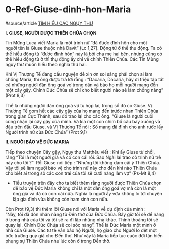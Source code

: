 # 0-Ref-Giuse-dinh-hon-Maria
#source/article 
[TÌM HIỂU CÁC NGỤY THƯ](https://legiomariaevn.com/chi-tiet-tin-tuc/360/tim-hieu-cac-nguy-thu.html)

**I. GIUSE, NGƯỜI ĐƯỢC THIÊN CHÚA CHỌN**

Tin Mừng Luca viết Maria là một trinh nữ “đã được đính hôn cho một người tên là Giuse thuộc nhà Đavít” (Lc 1,27). Động từ ở thể thụ động. Ta có thể hiểu động từ “được đính hôn” này là bởi cha mẹ hai bên, nhưng cũng có thể hiểu động từ ở thì thụ động ấy chỉ về chính Thiên Chúa. Các Tin Mừng ngụy thư muốn hiểu theo nghĩa thứ hai.

Khi Vị Thượng Tế đang cầu nguyện để xin ơn soi sáng phải chọn ai làm chồng Maria, thì ông được trả lời rằng : “Dacaria, Dacaria, hãy đi triệu tập tất cả những người đàn ông goá vợ trong dân và bảo họ mỗi người mang đến một cây gậy. Chính Đức Chúa sẽ chỉ cho biết người nào sẽ làm chồng nàng” (Prot 8,3)

Thế là những người đàn ông goá vợ tụ họp lại, trong số đó có Giuse. Vị Thượng Tế gom hết các cây gậy của họ mang đến trước nhan Thiên Chúa trong gian Cực Thánh, sau đó trao lại cho các ông. “Giuse là người cuối cùng nhận lại cây gậy của mình. Và kìa một con chim bồ câu bay xuống và đậu trên đầu Giuse. và Vị Thượng Tế nói : Số mạng đã định cho anh rước lấy Người trinh nữ của Đức Chúa” (Prot 9,1)

**II. NGƯỜI BẢO VÊ ĐỨC MARIA**

Tiếp theo chuyện Cây gậy, Ngụy thư Matthêu viết : Khi ấy Giuse từ chối, rằng “Tôi là một người già và có con cái rồi. Sao Ngài lại trao cô trinh nữ trẻ này cho tôi ?”  Rồi Giuse nói tiếp : “Nhưng tôi không dám cãi ý Thiên Chúa. Vậy tôi sẽ làm người bảo vệ cho trinh nữ này cho đến khi nào Thiên Chúa cho biết ai trong số các con trai của tôi sẽ cưới nàng làm vợ” (Ps-Mt 8,4)

- Tiểu truyện trên đây cho ta biết thêm rằng người được Thiên Chúa chọn để bảo vệ Đức Maria không chỉ là một đàn ông goá vợ mà còn là một ông già và đã có con cái nữa. Nghĩa là người ấy vừa không lo tới chuyện lập gia đình vừa không còn ham sinh con nữa.

Còn Prot (9,3) thì thêm lời Giuse nói với Maria về dự định của mình : “Này, tôi đã đón nhận nàng từ Đền thờ của Đức Chúa. Bây giờ tôi sẽ để nàng ở trong nhà của tôi và tôi sẽ ra đi lập những nhà khác. Thỉnh thoảng tôi sẽ quay lại. Chính Đức Chúa sẽ coi sóc nàng”. Thế là Đức Maria một mình ở nhà của Giuse. Các tư tế vẫn bảo hộ Người, họ giao cho Người lo dệt một bức trướng quý giá cho Đền thờ. Như vậy là Maria tiếp tục cuộc đời tận hiến phụng sự Thiên Chúa như lúc còn ở trong Đền thờ.